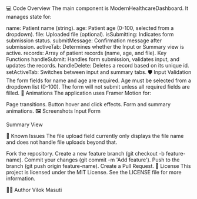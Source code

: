 💻 Code Overview
The main component is ModernHealthcareDashboard. It manages state for:

name: Patient name (string).
age: Patient age (0-100, selected from a dropdown).
file: Uploaded file (optional).
isSubmitting: Indicates form submission status.
submitMessage: Confirmation message after submission.
activeTab: Determines whether the Input or Summary view is active.
records: Array of patient records (name, age, and file).
Key Functions
handleSubmit: Handles form submission, validates input, and updates the records.
handleDelete: Deletes a record based on its unique id.
setActiveTab: Switches between input and summary tabs.
🛡️ Input Validation
The form fields for name and age are required.
Age must be selected from a dropdown list (0-100).
The form will not submit unless all required fields are filled.
🌟 Animations
The application uses Framer Motion for:

Page transitions.
Button hover and click effects.
Form and summary animations.
🖼️ Screenshots
Input Form

Summary View

🐛 Known Issues
The file upload field currently only displays the file name and does not handle file uploads beyond that.


Fork the repository.
Create a new feature branch (git checkout -b feature-name).
Commit your changes (git commit -m 'Add feature').
Push to the branch (git push origin feature-name).
Create a Pull Request.
📝 License
This project is licensed under the MIT License. See the LICENSE file for more information.

👨‍💻 Author
Vilok Masuti 
